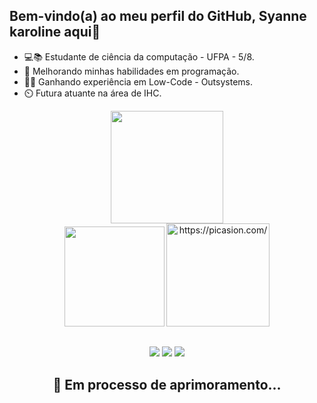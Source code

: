 ## Bem-vindo(a) ao meu perfil do GitHub, Syanne karoline aqui👋

- 💻📚 Estudante de ciência da computação - UFPA - 5/8.
- 🌱 Melhorando minhas habilidades em programação.
- 👩‍💻 Ganhando experiência em Low-Code - Outsystems.
- ⏲️ Futura atuante na área de IHC.
  
<div align="center">
  <img height="180em" src="https://github-readme-stats.vercel.app/api?username=syannekaroline&show_icons=true&theme=react&include_all_commits=true&count_private=true&bg_color=1c1131&text_color=A9FEF7&title_color=FE428E&icon_color=CDB33F"/>
</div>

<div align="center">
 <img height="160em" src="https://github-readme-stats.vercel.app/api/top-langs/?username=syannekaroline&layout=compact&langs_count=7&theme=react&bg_color=1c1131&text_color=A9FEF7&title_color=FE428E&icon_color=CDB33F"/>
 <a href="https://picasion.com/"><img src="https://i.picasion.com/pic92/dd9a516e431197ed913a4819155f94fe.gif" width="165" height="165" border="0" alt="https://picasion.com/" /></</a>
</div>

  ##
  
<div align="center"> 
  <a href="https://instagram.com/syanne_karoline" target="_blank"><img src="https://img.shields.io/badge/-Instagram-%23E4405F?style=for-the-badge&logo=instagram&logoColor=white" target="_blank"></a>
  <a href="https://www.linkedin.com/in/syanne-tavares-040b31225" target="_blank"><img src="https://img.shields.io/badge/-LinkedIn-%230077B5?style=for-the-badge&logo=linkedin&logoColor=white" target="_blank"></a>
  <a href = "mailto:syannekaroline@gmail.com"><img src="https://img.shields.io/badge/-Gmail-%23333?style=for-the-badge&logo=gmail&logoColor=white" target="_blank"></a>
  
 ##  🧠 Em processo de aprimoramento...
</div>
